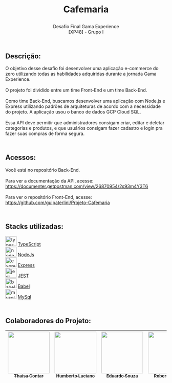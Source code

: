 # <p align="center">Cafemaria</p>
<p align="center">Desafio Final Gama Experience <br> [XP48] - Grupo I</p>


## <br> Descrição:
O objetivo desse desafio foi desenvolver uma aplicação e-commerce do zero utilizando todas as habilidades adquiridas durante a jornada Gama Experience.<br><br>
O projeto foi dividido entre um time Front-End e um time Back-End.
<br><br>
Como time Back-End, buscamos desenvolver uma aplicação com Node.js e Express utilizando padrões de arquiteturas de acordo com a necessidade do projeto. A aplicação usou o banco de dados GCP Cloud SQL.
<br><br>
Essa API deve permitir que administradores consigam criar, editar e deletar categorias e produtos, e que usuários consigam fazer cadastro e login pra fazer suas compras de forma segura.

## <br> Acessos:
Você está no repositório Back-End.
<br><br>
Para ver a documentação da API, acesse:<br>
https://documenter.getpostman.com/view/26870954/2s93m4Y3T6
 <br><br>
Para ver o repositório Front-End, acesse:<br>
 https://github.com/guipaterlini/Projeto-Cafemaria

## <br> Stacks utilizadas:

<img src="https://cdn.jsdelivr.net/gh/devicons/devicon/icons/typescript/typescript-original.svg" height="30" width="35" alt="typescript logo"  /> [TypeScript](https://www.typescriptlang.org/) <br>
<img src="https://cdn.jsdelivr.net/gh/devicons/devicon/icons//nodejs/nodejs-original.svg" height="30" width="35" alt="node logo"  /> [NodeJs](https://nodejs.org/en)<br>
<img src="https://cdn.jsdelivr.net/gh/devicons/devicon/icons/express/express-original.svg" height="30" width="35" alt="express logo"  /> [Express](https://www.npmjs.com/package/express)<br>
<img src="https://cdn.jsdelivr.net/gh/devicons/devicon/icons/jest/jest-plain.svg" height="30" width="35" alt="jest logo"  /> [JEST](https://jestjs.io/pt-BR/docs/getting-started)<br>
<img src="https://cdn.jsdelivr.net/gh/devicons/devicon/icons/babel/babel-original.svg" height="30" width="35" alt="babel logo"  /> [Babel](https://babeljs.io/docs)<br>
<img src="https://cdn.jsdelivr.net/gh/devicons/devicon/icons/mysql/mysql-original.svg" height="30" width="35" alt="mysql logo"  /> [MySql](https://dev.mysql.com/doc/)

## <br> Colaboradores do Projeto:

| [<img src="https://avatars.githubusercontent.com/u/121952905?v=4" width=130><br><sub>Thaisa Contar</sub>](https://github.com/thaisacontar) |  [<img src="https://avatars.githubusercontent.com/u/103616315?v=4" width=130><br><sub>Humberto Luciano</sub>](https://github.com/Humberto08) | [<img src="https://avatars.githubusercontent.com/u/26369130?v=4" width=130><br><sub>Eduardo Souza</sub>](https://github.com/esfigueredo) | [<img src="https://avatars.githubusercontent.com/u/119836426?v=4" width=130><br><sub>Roberto Braga</sub>](https://github.com/RBDevDBA) | [<img src="https://avatars.githubusercontent.com/u/112999061?v=4" width=130><br><sub>Paulo Roberto</sub>](https://github.com/paulorobertorodrigues)
| :---: | :---: | :---: | :---: | :---: |